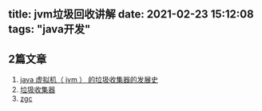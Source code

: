 title: jvm垃圾回收讲解
date: 2021-02-23 15:12:08
tags: "java开发"
---------
## 2篇文章
 
1. [java 虚拟机（ jvm ） 的垃圾收集器的发展史](https://blog.csdn.net/xiaojin21cen/article/details/106686506)
1. [垃圾收集器](https://blog.csdn.net/zhao_miao/article/details/88748037)
1. [zgc](https://zhuanlan.zhihu.com/p/170572432)
